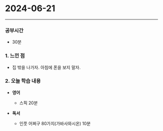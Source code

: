 # 2024-06-21

---

### 공부시간
- 30분

### 1. 느낀 점
- 집 밖을 나가자. 아침에 폰을 보지 말자.

### 2. 오늘 학습 내용

- **영어** 
  - 스픽 20분
 
- **독서** 
  - 인풋 어쩌구 80가지(가바사와시온) 10분
